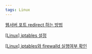 ```yaml
---
tags: Linux
---
```


[웹서버 포트 redirect 하는 방법](https://makersm.tistory.com/79)

[[Linux] iptables 설정](https://brownbears.tistory.com/151)

[[Linux] iptables와 firewalld 실행여부 확인](https://avaiable.tistory.com/153)